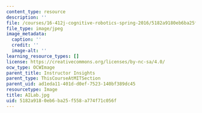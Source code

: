 ```yaml
---
content_type: resource
description: ''
file: /courses/16-412j-cognitive-robotics-spring-2016/5182a9180eb6ba25f558a774f71c056f_AILab.jpg
file_type: image/jpeg
image_metadata:
  caption: ''
  credit: ''
  image-alt: ''
learning_resource_types: []
license: https://creativecommons.org/licenses/by-nc-sa/4.0/
ocw_type: OCWImage
parent_title: Instructor Insights
parent_type: ThisCourseAtMITSection
parent_uid: ad1eda11-401d-d0ef-7523-140bf389dc45
resourcetype: Image
title: AILab.jpg
uid: 5182a918-0eb6-ba25-f558-a774f71c056f
---
```

